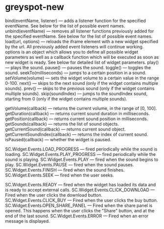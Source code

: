 greyspot-new
============

bind(eventName, listener) — adds a listener function for the specified eventName. See below for the list of possible event names.
unbind(eventName) — removes all listener functions previously added for the specified eventName. See below for the list of possible event names.
load(url, options) — reloads the iframe element with a new widget specified by the url. All previously added event listeners will continue working. options is an object which allows you to define all possible widget parameters as well as a callback function which will be executed as soon as new widget is ready. See below for detailed list of widget parameters.
play() — plays the sound.
pause() — pauses the sound.
toggle() — toggles the sound.
seekTo(milliseconds) — jumps to a certain position in a sound.
setVolume(volume) — sets the widget volume to a certain value in the range 0-100.
next() — skips to the next sound (only if the widget contains multiple sounds).
prev() — skips to the previous sound (only if the widget contains multiple sounds).
skip(soundIndex) — jumps to the soundIndex sound, starting from 0 (only if the widget contains multiple sounds).

getVolume(callback) — returns the current volume, in the range of [0, 100].
getDuration(callback) — returns current sound duration in milliseconds.
getPosition(callback) — returns current sound position in milliseconds.
getSounds(callback) — returns the list of sound objects.
getCurrentSound(callback) — returns current sound object.
getCurrentSoundIndex(callback) — returns the index of current sound.
isPaused(callback) — whether the widget is paused.

SC.Widget.Events.LOAD_PROGRESS — fired periodically while the sound is loading.
SC.Widget.Events.PLAY_PROGRESS — fired periodically while the sound is playing.
SC.Widget.Events.PLAY — fired when the sound begins to play.
SC.Widget.Events.PAUSE — fired when the sound pauses.
SC.Widget.Events.FINISH — fired when the sound finishes.
SC.Widget.Events.SEEK — fired when the user seeks.

SC.Widget.Events.READY — fired when the widget has loaded its data and is ready to accept external calls.
SC.Widget.Events.CLICK_DOWNLOAD — Fired when the user clicks the download button.
SC.Widget.Events.CLICK_BUY — Fired when the user clicks the buy button.
SC.Widget.Events.OPEN_SHARE_PANEL — Fired when the share panel is opened. This happens when the user clicks the "Share" button, and at the end of the last sound.
SC.Widget.Events.ERROR — Fired when an error message is displayed.

